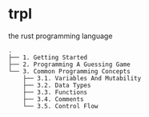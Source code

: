 # trpl
the rust programming language   

```
.
├── 1. Getting Started
├── 2. Programming A Guessing Game
└── 3. Common Programming Concepts
    ├── 3.1. Variables And Mutability
    ├── 3.2. Data Types
    ├── 3.3. Functions
    ├── 3.4. Comments
    └── 3.5. Control Flow
```